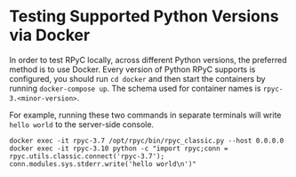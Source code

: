 # Testing Supported Python Versions via Docker
In order to test RPyC locally, across different Python versions, the preferred method is to use Docker. Every version of Python RPyC supports is configured, you should run `cd docker` and then start the containers by running `docker-compose up`. The schema used for container names is `rpyc-3.<minor-version>`.

For example, running these two commands in separate terminals will write `hello world` to the server-side console.
```
docker exec -it rpyc-3.7 /opt/rpyc/bin/rpyc_classic.py --host 0.0.0.0
docker exec -it rpyc-3.10 python -c "import rpyc;conn = rpyc.utils.classic.connect('rpyc-3.7'); conn.modules.sys.stderr.write('hello world\n')"
```
